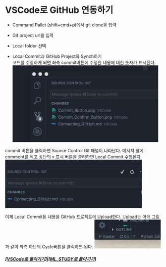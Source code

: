 # VSCode로 GitHub 연동하기

- Command Pallet (shift+cmd+p)에서 git clone을 입력
- Git project url을 입력
- Local folder 선택

- Local Commit과 GitHub Project와 Synch하기 <br>
  코드를 수정하게 되면 좌측 commit버튼에 수정한 내용에 대한 숫자가 표시된다.
  ![Synch버튼](https://github.com/elemag1414/ML_STUDY/blob/master/VSCode/Commit_Button.png) <br>

commit 버튼을 클릭하면 Source Control Git 패널이 나타난다.
메시지 창에 comment를 적고 상단의 v 표시 버튼을 클리하면
Local Commit 수행된다. <br>
![Synch버튼](https://github.com/elemag1414/ML_STUDY/blob/master/VSCode/Commit_Confirm_Button.png) <br>

이제 Local Commit된 내용을 GitHub 프로젝트에 Upload한다.
Upload는 아래 그림과 같이 좌측 하단의 Cycle버튼을 클릭하면 된다.
![Synch버튼](https://github.com/elemag1414/ML_STUDY/blob/master/VSCode/Synch_Button.png) <br>

##### [[VSCode로 돌아가기]](https://github.com/elemag1414/ML_STUDY/tree/master/VSCode)|[[ML_STUDY로 돌아기기]](https://github.com/elemag1414/ML_STUDY)
